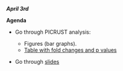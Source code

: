 _**April 3rd**_

**Agenda**
- Go through PICRUST analysis:
   - Figures (bar graphs).
   - [Table with fold changes and p values](https://drive.google.com/drive/folders/1Tnzz9YUE30ePSi0yUc8JGRsVRbOFKabS)

- Go through [slides](https://docs.google.com/presentation/d/1hFL4arAINPphf2ij7p_OEPfA7Xv3AKhDlu72iBwL6QI/edit?usp=sharing)
